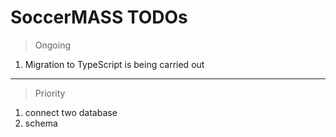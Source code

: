 # SoccerMASS TODOs

> Ongoing

1. Migration to TypeScript is being carried out

---

> Priority

1. connect two database
2. schema
